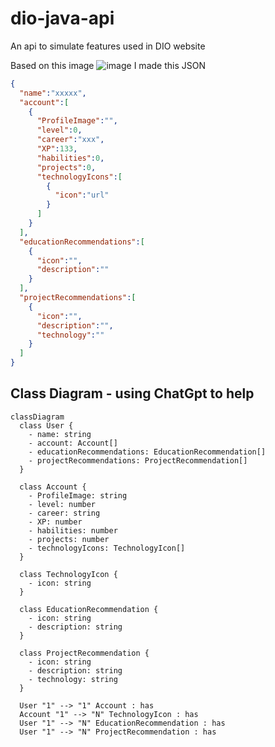 # dio-java-api
An api to simulate features used in DIO website

Based on this image 
![image](https://github.com/JoaoricardodeOA/dio-java-api/assets/83128494/d40dca2b-5a08-447b-a986-bbaaadc7e866)
I made this JSON

```json
{
  "name":"xxxxx",
  "account":[
    {
      "ProfileImage":"",
      "level":0,
      "career":"xxx",
      "XP":133,
      "habilities":0,
      "projects":0,
      "technologyIcons":[
        {
          "icon":"url"
        }
      ]
    }
  ],
  "educationRecommendations":[
    {
      "icon":"",
      "description":""
    }
  ],
  "projectRecommendations":[
    {
      "icon":"",
      "description":"",
      "technology":""
    }
  ]
}
```
## Class Diagram - using ChatGpt to help
```mermaid
classDiagram
  class User {
    - name: string
    - account: Account[]
    - educationRecommendations: EducationRecommendation[]
    - projectRecommendations: ProjectRecommendation[]
  }
  
  class Account {
    - ProfileImage: string
    - level: number
    - career: string
    - XP: number
    - habilities: number
    - projects: number
    - technologyIcons: TechnologyIcon[]
  }
  
  class TechnologyIcon {
    - icon: string
  }
  
  class EducationRecommendation {
    - icon: string
    - description: string
  }
  
  class ProjectRecommendation {
    - icon: string
    - description: string
    - technology: string
  }
  
  User "1" --> "1" Account : has
  Account "1" --> "N" TechnologyIcon : has
  User "1" --> "N" EducationRecommendation : has
  User "1" --> "N" ProjectRecommendation : has
  ```
